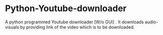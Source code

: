 # Python-Youtube-downloader
A python programmed Youtube downloader [W/o GUI] . It downloads audio-visuals by providing link of the video which is to be downloaded. 
